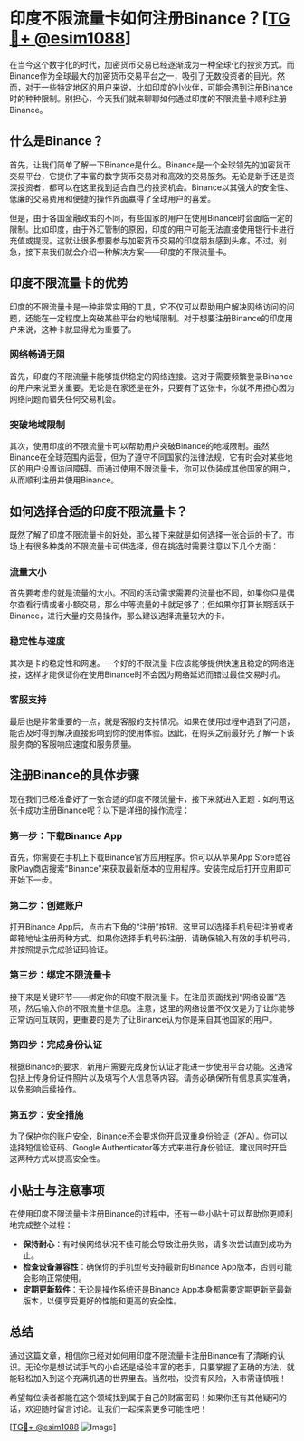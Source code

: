 # 印度不限流量卡如何注册Binance？[[TG💪+ @esim1088](https://t.me/s/esim1088)]

在当今这个数字化的时代，加密货币交易已经逐渐成为一种全球化的投资方式。而Binance作为全球最大的加密货币交易平台之一，吸引了无数投资者的目光。然而，对于一些特定地区的用户来说，比如印度的小伙伴，可能会遇到注册Binance时的种种限制。别担心，今天我们就来聊聊如何通过印度的不限流量卡顺利注册Binance。

## 什么是Binance？

首先，让我们简单了解一下Binance是什么。Binance是一个全球领先的加密货币交易平台，它提供了丰富的数字货币交易对和高效的交易服务。无论是新手还是资深投资者，都可以在这里找到适合自己的投资机会。Binance以其强大的安全性、低廉的交易费用和便捷的操作界面赢得了全球用户的喜爱。

但是，由于各国金融政策的不同，有些国家的用户在使用Binance时会面临一定的限制。比如印度，由于外汇管制的原因，印度的用户可能无法直接使用银行卡进行充值或提现。这就让很多想要参与加密货币交易的印度朋友感到头疼。不过，别急，接下来我们就会介绍一种解决方案——印度的不限流量卡。

## 印度不限流量卡的优势

印度的不限流量卡是一种非常实用的工具，它不仅可以帮助用户解决网络访问的问题，还能在一定程度上突破某些平台的地域限制。对于想要注册Binance的印度用户来说，这种卡就显得尤为重要了。

### 网络畅通无阻

首先，印度的不限流量卡能够提供稳定的网络连接。这对于需要频繁登录Binance的用户来说至关重要。无论是在家还是在外，只要有了这张卡，你就不用担心因为网络问题而错失任何交易机会。

### 突破地域限制

其次，使用印度的不限流量卡可以帮助用户突破Binance的地域限制。虽然Binance在全球范围内运营，但为了遵守不同国家的法律法规，它有时会对某些地区的用户设置访问障碍。而通过使用不限流量卡，你可以伪装成其他国家的用户，从而顺利注册并使用Binance。

## 如何选择合适的印度不限流量卡？

既然了解了印度不限流量卡的好处，那么接下来就是如何选择一张合适的卡了。市场上有很多种类的不限流量卡可供选择，但在挑选时需要注意以下几个方面：

### 流量大小

首先要考虑的就是流量的大小。不同的活动需求需要的流量也不同，如果你只是偶尔查看行情或者小额交易，那么中等流量的卡就足够了；但如果你打算长期活跃于Binance，进行大量的交易操作，那么建议选择流量较大的卡。

### 稳定性与速度

其次是卡的稳定性和网速。一个好的不限流量卡应该能够提供快速且稳定的网络连接，这样才能保证你在使用Binance时不会因为网络延迟而错过最佳交易时机。

### 客服支持

最后也是非常重要的一点，就是客服的支持情况。如果在使用过程中遇到了问题，能否及时得到解决直接影响到你的使用体验。因此，在购买之前最好先了解一下该服务商的客服响应速度和服务质量。

## 注册Binance的具体步骤

现在我们已经准备好了一张合适的印度不限流量卡，接下来就进入正题：如何用这张卡成功注册Binance呢？以下是详细的操作流程：

### 第一步：下载Binance App

首先，你需要在手机上下载Binance官方应用程序。你可以从苹果App Store或谷歌Play商店搜索“Binance”来获取最新版本的应用程序。安装完成后打开应用即可开始下一步。

### 第二步：创建账户

打开Binance App后，点击右下角的“注册”按钮。这里可以选择手机号码注册或者邮箱地址注册两种方式。如果你选择手机号码注册，请确保输入有效的手机号码，并按照提示完成验证码验证。

### 第三步：绑定不限流量卡

接下来是关键环节——绑定你的印度不限流量卡。在注册页面找到“网络设置”选项，然后输入你的不限流量卡信息。注意，这里的网络设置不仅仅是为了让你能够正常访问互联网，更重要的是为了让Binance认为你是来自其他国家的用户。

### 第四步：完成身份认证

根据Binance的要求，新用户需要完成身份认证才能进一步使用平台功能。这通常包括上传身份证件照片以及填写个人信息等内容。请务必确保所有信息真实准确，以免影响后续操作。

### 第五步：安全措施

为了保护你的账户安全，Binance还会要求你开启双重身份验证（2FA）。你可以选择短信验证码、Google Authenticator等方式来进行身份验证。建议同时开启这两种方式以提高安全性。

## 小贴士与注意事项

在使用印度不限流量卡注册Binance的过程中，还有一些小贴士可以帮助你更顺利地完成整个过程：

- **保持耐心**：有时候网络状况不佳可能会导致注册失败，请多次尝试直到成功为止。
- **检查设备兼容性**：确保你的手机型号支持最新的Binance App版本，否则可能会影响正常使用。
- **定期更新软件**：无论是操作系统还是Binance App本身都需要定期更新至最新版本，以便享受更好的性能和更高的安全性。

## 总结

通过这篇文章，相信你已经对如何用印度不限流量卡注册Binance有了清晰的认识。无论你是想试试手气的小白还是经验丰富的老手，只要掌握了正确的方法，就能轻松加入到这个充满机遇的世界里去。当然啦，投资有风险，入市需谨慎哦！

希望每位读者都能在这个领域找到属于自己的财富密码！如果你还有其他疑问的话，欢迎随时留言讨论。让我们一起探索更多可能性吧！

[[TG💪+ @esim1088](https://t.me/s/esim1088) ![Image](https://i.postimg.cc/4NQfJmqS/Snipaste-2025-05-13-00-14-12.png)]